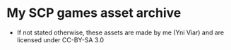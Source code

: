 # My SCP games asset archive
- If not stated otherwise, these assets are made by me (Yni Viar) and are licensed under CC-BY-SA 3.0